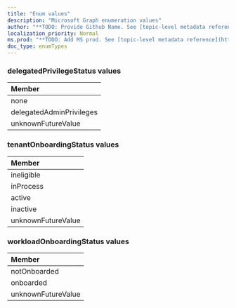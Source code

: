 ```yaml
---
title: "Enum values"
description: "Microsoft Graph enumeration values"
author: "**TODO: Provide Github Name. See [topic-level metadata reference](https://msgo.azurewebsites.net/add/document/guidelines/metadata.html#topic-level-metadata)**"
localization_priority: Normal
ms.prod: "**TODO: Add MS prod. See [topic-level metadata reference](https://msgo.azurewebsites.net/add/document/guidelines/metadata.html#topic-level-metadata)**"
doc_type: enumTypes
---
```


### delegatedPrivilegeStatus values 



|Member|
|:---|
|none|
|delegatedAdminPrivileges|
|unknownFutureValue|

### tenantOnboardingStatus values 



|Member|
|:---|
|ineligible|
|inProcess|
|active|
|inactive|
|unknownFutureValue|

### workloadOnboardingStatus values 



|Member|
|:---|
|notOnboarded|
|onboarded|
|unknownFutureValue|

